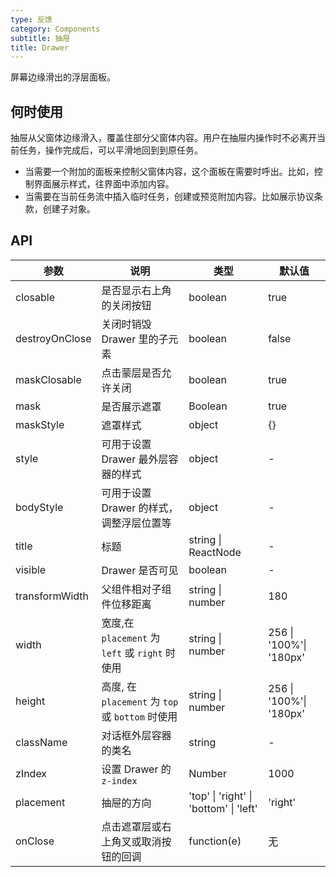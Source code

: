 ```yaml
---
type: 反馈
category: Components
subtitle: 抽屉
title: Drawer
---
```


屏幕边缘滑出的浮层面板。

## 何时使用

抽屉从父窗体边缘滑入，覆盖住部分父窗体内容。用户在抽屉内操作时不必离开当前任务，操作完成后，可以平滑地回到到原任务。

- 当需要一个附加的面板来控制父窗体内容，这个面板在需要时呼出。比如，控制界面展示样式，往界面中添加内容。
- 当需要在当前任务流中插入临时任务，创建或预览附加内容。比如展示协议条款，创建子对象。

## API

| 参数           | 说明                                             | 类型                                   | 默认值                  |
| -------------- | ------------------------------------------------ | -------------------------------------- | ----------------------- |
| closable       | 是否显示右上角的关闭按钮                         | boolean                                | true                    |
| destroyOnClose | 关闭时销毁 Drawer 里的子元素                     | boolean                                | false                   |
| maskClosable   | 点击蒙层是否允许关闭                             | boolean                                | true                    |
| mask           | 是否展示遮罩                                     | Boolean                                | true                    |
| maskStyle      | 遮罩样式                                         | object                                 | {}                      |
| style          | 可用于设置 Drawer 最外层容器的样式               | object                                 | -                       |
| bodyStyle      | 可用于设置 Drawer 的样式，调整浮层位置等         | object                                 | -                       |
| title          | 标题                                             | string \| ReactNode                    | -                       |
| visible        | Drawer 是否可见                                  | boolean                                | -                       |
| transformWidth | 父组件相对子组件位移距离                         | string \| number                       | 180                     |
| width          | 宽度,在 `placement` 为 `left` 或 `right` 时使用  | string \| number                       | 256 \| '100%'\| '180px' |
| height         | 高度, 在 `placement` 为 `top` 或 `bottom` 时使用 | string \| number                       | 256 \| '100%'\| '180px' |
| className      | 对话框外层容器的类名                             | string                                 | -                       |
| zIndex         | 设置 Drawer 的 `z-index`                         | Number                                 | 1000                    |
| placement      | 抽屉的方向                                       | 'top' \| 'right' \| 'bottom' \| 'left' | 'right'                 |
| onClose        | 点击遮罩层或右上角叉或取消按钮的回调             | function(e)                            | 无                      |

<style>
#_hj_feedback_container {
  display: none;
}
</style>
